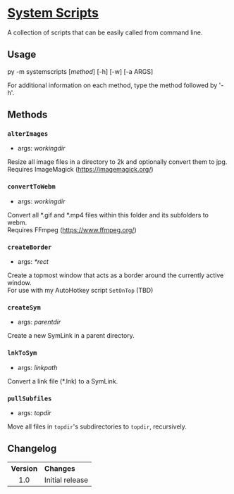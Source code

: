 # [System Scripts](https://github.com/Cryden13/Python/tree/main/systemscripts)

A collection of scripts that can be easily called from command line.

## Usage

py -m systemscripts \[_method_] \[-h] \[-w] \[-a ARGS]

For additional information on each method, type the method followed by '-h'.

## Methods

### `alterImages`

- args: _workingdir_

Resize all image files in a directory to 2k and optionally convert them to jpg.  
Requires ImageMagick (<https://imagemagick.org/>)

### `convertToWebm`

- args: _workingdir_

Convert all \*.gif and \*.mp4 files within this folder and its subfolders to webm.  
Requires FFmpeg (<https://www.ffmpeg.org/>)

### `createBorder`

- args: _\*rect_

Create a topmost window that acts as a border around the currently active window.  
For use with my AutoHotkey script `SetOnTop` (TBD)

### `createSym`

- args: _parentdir_

Create a new SymLink in a parent directory.

### `lnkToSym`

- args: _linkpath_

Convert a link file (*.lnk) to a SymLink.

### `pullSubfiles`

- args: _topdir_

Move all files in `topdir`'s subdirectories to `topdir`, recursively.

## Changelog

<table>
    <tbody>
        <tr>
            <th align="center">Version</th>
            <th align="left">Changes</th>
        </tr>
        <tr>
            <td align="center">1.0</td>
            <td>Initial release</td>
        </tr>
    </tbody>
</table>
